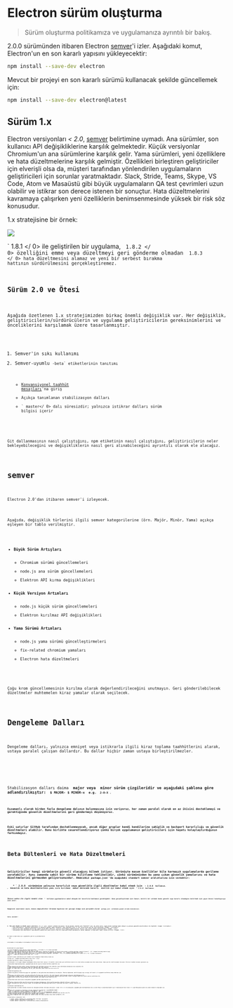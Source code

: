 # Electron sürüm oluşturma

> Sürüm oluşturma politikamıza ve uygulamanıza ayrıntılı bir bakış.

2.0.0 sürümünden itibaren Electron [semver](#semver)'i izler. Aşağıdaki komut, Electron'un en son kararlı yapısını yükleyecektir:

```sh
npm install --save-dev electron
```

Mevcut bir projeyi en son kararlı sürümü kullanacak şekilde güncellemek için:

```sh
npm install --save-dev electron@latest
```

## Sürüm 1.x

Electron versiyonları *< 2.0*, [semver](http://semver.org) belirtimine uymadı. Ana sürümler, son kullanıcı API değişikliklerine karşılık gelmektedir. Küçük versiyonlar Chromium'un ana sürümlerine karşılık gelir. Yama sürümleri, yeni özelliklere ve hata düzeltmelerine karşılık gelmiştir. Özellikleri birleştiren geliştiriciler için elverişli olsa da, müşteri tarafından yönlendirilen uygulamaların geliştiricileri için sorunlar yaratmaktadır. Slack, Stride, Teams, Skype, VS Code, Atom ve Masaüstü gibi büyük uygulamaların QA test çevrimleri uzun olabilir ve istikrar son derece istenen bir sonuçtur. Hata düzeltmelerini kavramaya çalışırken yeni özelliklerin benimsenmesinde yüksek bir risk söz konusudur.

1.x stratejisine bir örnek:

![](../images/versioning-sketch-0.png)

` 1.8.1 </ 0> ile geliştirilen bir uygulama, <code> 1.8.2 </ 0> özelliğini emme veya düzeltmeyi geri gönderme olmadan <code> 1.8.3 </ 0> hata düzeltmesini alamaz ve yeni bir serbest bırakma hattının sürdürülmesini gerçekleştiremez.</p>

<h2>Sürüm 2.0 ve Ötesi</h2>

<p>Aşağıda özetlenen 1.x stratejimizden birkaç önemli değişiklik var. Her değişiklik, geliştiricilerin/sürdürücülerin ve uygulama geliştiricilerin gereksinimlerini ve önceliklerini karşılamak üzere tasarlanmıştır.</p>

<ol>
<li>Semver'in sıkı kullanımı</li>
<li>Semver-uyumlu <code>-beta` etiketlerinin tanıtımı</li> 

* [Konvansiyonel taahhüt mesajları](https://conventionalcommits.org/)'na giriş
* Açıkça tanımlanan stabilizasyon dalları
* ` master</ 0> dalı süresizdir; yalnızca istikrar dalları sürüm bilgisi içerir</li>
</ol>

<p>Git dallanmasının nasıl çalıştığını, npm etiketinin nasıl çalıştığını, geliştiricilerin neler bekleyebileceğini ve değişikliklerin nasıl geri alınabileceğini ayrıntılı olarak ele alacağız.</p>

<h1>semver</h1>

<p>Electron 2.0'dan itibaren semver'i izleyecek.</p>

<p>Aşağıda, değişiklik türlerini ilgili semver kategorilerine (örn. Majör, Minör, Yama) açıkça eşleyen bir tablo verilmiştir.</p>

<ul>
<li><strong>Büyük Sürüm Artışları</strong>

<ul>
<li>Chromium sürümü güncellemeleri</li>
<li>node.js ana sürüm güncellemeleri</li>
<li>Elektron API kırma değişiklikleri</li>
</ul></li>
<li><strong>Küçük Versiyon Artımları</strong>

<ul>
<li>node.js küçük sürüm güncellemeleri</li>
<li>Elektron kırılmaz API değişiklikleri</li>
</ul></li>
<li><strong>Yama Sürümü Artımları</strong>

<ul>
<li>node.js yama sürümü güncelleştirmeleri</li>
<li>fix-related chromium yamaları</li>
<li>Electron hata düzeltmeleri</li>
</ul></li>
</ul>

<p>Çoğu krom güncellemesinin kırılma olarak değerlendirileceğini unutmayın. Geri gönderilebilecek düzeltmeler muhtemelen kiraz yamalar olarak seçilecek.</p>

<h1>Dengeleme Dalları</h1>

<p>Dengeleme dalları, yalnızca emniyet veya istikrarla ilgili kiraz toplama taahhütlerini alarak, ustaya paralel çalışan dallardır. Bu dallar hiçbir zaman ustaya birleştirilmezler.</p>

<p><img src="../images/versioning-sketch-1.png" alt="" /></p>

<p>Stabilizasyon dalları daima <strong> major</ i> veya <strong> minor</ i> sürüm çizgileridir ve aşağıdaki şablona göre adlandırılmıştır: <code> $ MAJOR- $ MINOR-x </ 1> e.g. <code> 2-0-X </ 1>.</p>

<p>Eşzamanlı olarak birden fazla dengeleme dalının bulunmasına izin veriyoruz, her zaman paralel olarak en az ikisini desteklemeyi ve gerektiğinde güvenlik düzeltmelerini geri göndermeyi düşünüyoruz.
<img src="../images/versioning-sketch-2.png" alt="" /></p>

<p>Eski satırlar GitHub tarafından desteklenmeyecek, ancak diğer gruplar kendi kendilerine sahiplik ve backport kararlılığı ve güvenlik düzeltmeleri alabilir. Bunu birlikte cesaretlendiriyoruz çünkü birçok uygulamanın geliştiricileri için hayatı kolaylaştırdığının farkındayız.</p>

<h1>Beta Bültenleri ve Hata Düzeltmeleri</h1>

<p>Geliştiriciler hangi sürümlerin <em>güvenli</em> olacağını bilmek istiyor. Görünüşte masum özellikler bile karmaşık uygulamalarda gerileme yaratabilir. Aynı zamanda sabit bir sürüme kilitleme tehlikelidir, çünkü sürümünüzden bu yana çıkan güvenlik yamalarını ve hata düzeltmelerini görmezden geliyorsunuzdur. Amacımız <code>package.json`'da aşağıdaki standart semver aralıklarına izin vermektir:</p> 
    * ` 2.0.0 </ 0> sürümünüze yalnızca kararlılık veya güvenlikle ilgili düzeltmeler kabul etmek için <code> ~ 2.0.0 </ 0> kullanın.</li>
<li>Güvenlik ve hata düzeltmelerinin yanı sıra kırılmaz <em> makul derecede kararlı </ 1> özellik işi kabul etmek için <code> ^ 2.0.0 </ 0> kullanın.</li>
</ul>

<p>İkinci nokta ile ilgili önemli olan <code> ^ </ 0> kullanan uygulamaların makul düzeyde bir kararlılık beklemesi gerektiğidir. Bunu gerçekleştirmek için Semver, belirli bir sürümün henüz <em>güvenli</em> veya <em>kararlı</em> olmadığını belirtmek için <em>yayın öncesi tanımlayıcıya</em> izin verir.</p>

<p>Hangisini seçerseniz seçin, bozucu değişiklikler Chromium hayatının bir gerçeği olduğu için periyodik olarak <code> package.json </ 0> sürümününe geçmek zorunda kalacaksınız.</p>

<p>Süreç şöyledir:</p>

<ol>
<li>Tüm yeni büyük ve küçük yayın satırları, <code>N >= 1` için `-beta.N` etiketi ile başlar. Tam da burada, özellik seti **kilitli** olur. Bu sürüm satırı, başka hiçbir özelliği kabul etmiyor ve yalnızca güvenlik kararlılıkları ile ilgilidir. örneğin `2.0.0-beta.1`.
    * Hata düzeltmeleri, regresyon düzeltmeleri ve güvenlik yamaları kabul edilebilir. Bunu yaptıktan sonra `N` bir arttırılarak yeni bir beta yayınlandı. Örneğin. `2.0.0-beta.2`
    * Belirli bir beta sürümünün kararlılığı *genel olarak kabul edilirse*, yalnızca sürüm bilgisi değiştirilerek, kararlı yapı olarak yeniden yayınlanacaktır. Örneğin. `2.0.0`.
    * Gelecekteki hata düzeltmeleri veya güvenlik yamalarının yayın kararlı iken bir araya getirilmesi gerekiyorsa, bunlar uygulanır ve buna göre *yama* sürümü artırılır. Örneğin. `2.0.1`.</ol> 
    
    Her büyük ve küçük darbe için, aşağıdakiler gibi bir şey beklemelisiniz:
    
    ```text
2.0.0-beta.1
2.0.0-beta.2
2.0.0-beta.3
2.0.0
2.0.1
2.0.2
```

Resimlerdeki bir yaşam döngüsü:

* En yeni özellikleri içeren yeni bir sürüm oluşturuldu. ` 2.0.0-beta.1 </ 0> olarak yayınlandı.
<img src="../images/versioning-sketch-3.png" alt="" /></li>
<li>Paketin sürüm şemasına aktarılan bir hata düzelme uzmana gelir, Düzeltme eki uygulanır ve yeni bir beta sürümü şu şeklide yayınlanır <code>2.0.0-beta.2`. ![](../images/versioning-sketch-4.png)
* Beta *genellikle kararlı* olarak kabul edilir ve `2.0.0` altında tekrar beta olmayan olarak yayınlanır. ![](../images/versioning-sketch-5.png)
* Daha sonra, sıfır günlük bir açıklama ortaya çıkar ve ustaca bir düzeltme uygulanır. Düzeltmeyi ` 2-0-x </ 0> çizgisine paketliyoruz ve <code> 2.0.1 </ 0> 'i serbest bırakıyoruz.
<img src="../images/versioning-sketch-6.png" alt="" /></li>
</ul>

<p>Çeşitli semver aralıklarının yeni sürümleri nasıl alacağına ilişkin birkaç örnek:</p>

<p><img src="../images/versioning-sketch-7.png" alt="" /></p>

<h1>Eksik Özellikleri: Alfalar ve Gececiler</h1>

<p>Stratejimiz, şu an uygun olduğunu düşündüğümüz birkaç takas hattı içeriyor. En önemlisi, master'daki yeni özelliklerin kararlı bir sürüm hattına erişmeden önce biraz zaman alması. Hemen yeni bir özellik denemek isterseniz, Electron'u kendiniz kurmanız gerekecek.</p>

<p>Gelecekteki değerlendirmelerde, aşağıdakilerden birini veya her ikisini birlikte sunabiliriz:</p>

<ul>
<li>gece boyunca inşa eden ustalar; bunlar milletlerin yeni özellikleri hızlıca test etmesine ve geri bildirimde bulunmasına izin verecektir</li>
<li>beta sürümlerine göre daha serbest denge kısıtlamaları olan alfa sürümleri; 
örneğin, bir denge kanalı <em>alpha</em> da ise, yeni özellikleri kabul etmek için izin verir</li>
</ul>

<h1>Özellik bayrakları</h1>

<p>Özellik bayrakları Chromium'da yaygın bir uygulamadır ve web geliştirme ekosisteminde iyi kurulmuştur. Elektron bağlamında, özellik bayrağı veya <strong> soft branch </ 0> aşağıdaki özelliklere sahip olmalıdır:</p>

<ul>
<li>çalışma ya da derleme zamanı sırasında etkinleştirilir/devre dışı bırakılır. Biz istek kapsamlı özellik bayrağı anlayışını desteklemiyoruz</li>
<li>bu bölümler tamamen yeni ve eski kod yollarıdır: Bu yeni özellik yeni ve eski kodların yenıden yapılandırılması içindir <em>uygun değil</em> koşullu kontrat özellikleri</li>
<li>belirleyici işaretler hassas bölümler birleştirildikten sonra doğal olarak kaldırılır</li>
</ul>

<p>İşaretlenen kodu sürüm verme stratejimizle aşağıdaki şekilde eşleştiriyoruz:</p>

<ol>
<li>istikrar dalında özellik işaretli kod üzerinde yinelemeyi düşünmüyoruz; Hatta özellik bayrakları dikkatli kullanımı risklidir</li>
<li>aPI sözleşmelerini özellik işaretli kodda, ana sözcüğe darbe indirmeden geçirebilirsiniz. İşaretlenen kod semver'e uymuyor olabilir</li>
</ol>

<h1>Anlamsal örneklendirme</h1>

<p>Biz güncelleme ve serbest bırakma sürecinin her düzeyinde netliği arttırmaya çalışıyoruz. <code> 2.0.0 </ 0> ile başlayarak, aşağıdaki gibi özetlenebilecek olan <a href="https://conventionalcommits.org/"> Konvansiyonel Karar Verme </ 1> spesifikasyonuna uymak için çekme talepleri isteyeceğiz:</p>

<ul>
<li>Semver ile sonuçlanan <strong>major</strong> tümseği ile başlamalıdır <code>BREAKING CHANGE:`.
* Semver ile sonuçlanan **minor** tümseği ile başlamalıdır `feat:`.
* Semver ** yamasına yol açacak komitelerin </ 0> bump'ı ` fix: </ 1> ile başlamalıdır.</p></li>
<li><p>Sıkıştırılmış mesajın yukarıdaki ileti biçimine uyması koşuluyla, taahhütlerin ezilmesine izin veririz.</p></li>
<li>Çekme isteğinde bulunan bazı taahhütlerin semantik önek içermemesi, 
aynı çekme isteğinden daha sonra yapılan bir taahhüt anlamlı bir mesaj içerdiği sürece kabul edilebilir.</li>
</ul>

<h1>Versionless <code>master`</h1> 
    
    * `master` şubesi `package.json` içerisinde daima `0.0.0-dev` içerecektir
    * Serbest branşlar asla ustaya birleştirilmez
    * Serbest şubeler `package.json` içerisinde doğru sürümler bulundurmalıdır